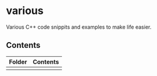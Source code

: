 # various
Various C++ code snippits and examples to make life easier.

## Contents
| Folder | Contents |
| ------ | -------- |
| |